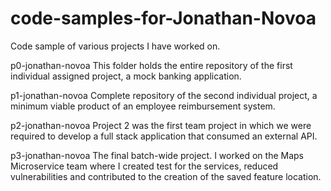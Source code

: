 # code-samples-for-Jonathan-Novoa
Code sample of various projects I have worked on. 


p0-jonathan-novoa
This folder holds the entire repository of the first individual assigned project, a mock banking application. 

p1-jonathan-novoa
Complete repository of the second individual project, a minimum viable product of an employee reimbursement system. 

p2-jonathan-novoa
Project 2 was the first team project in which we were required to develop a full stack application that consumed an external API.

p3-jonathan-novoa
The final batch-wide project. I worked on the Maps Microservice team where I created test for the services, reduced vulnerabilities and contributed to the creation of the saved feature location. 

